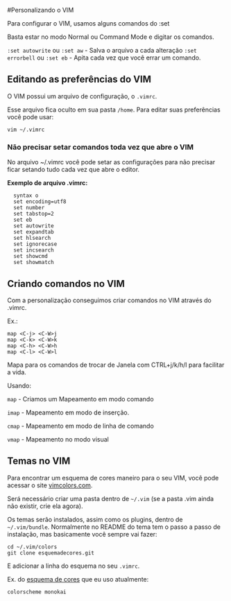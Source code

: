 #Personalizando o VIM

Para configurar o VIM, usamos alguns comandos do :set

Basta estar no modo Normal ou Command Mode e digitar os
comandos.

`:set autowrite` ou `:set aw` - Salva o arquivo a cada alteração
`:set errorbell` ou `:set eb` - Apita cada vez que você errar
um comando.


## Editando as preferências do VIM

O VIM possui um arquivo de configuração, o `.vimrc`.

Esse arquivo fica oculto em sua pasta `/home`. Para editar suas
preferências você pode usar: 

```
vim ~/.vimrc
```

### Não precisar setar comandos toda vez que abre o VIM

No arquivo ~/.vimrc você pode setar as configurações para
não precisar ficar setando tudo cada vez que abre o editor.

**Exemplo de arquivo .vimrc:**

```
  syntax o
  set encoding=utf8
  set number
  set tabstop=2
  set eb
  set autowrite
  set expandtab
  set hlsearch
  set ignorecase
  set incsearch
  set showcmd
  set showmatch
```

## Criando comandos no VIM

Com a personalização conseguimos criar comandos no VIM através do .vimrc.

Ex.:

```
map <C-j> <C-W>j
map <C-k> <C-W>k
map <C-h> <C-W>h
map <C-l> <C-W>l
```

Mapa para os comandos de trocar de Janela com CTRL+j/k/h/l para facilitar a vida.

Usando:

`map`  - Criamos um Mapeamento em modo comando

`imap` - Mapeamento em modo de inserção.

`cmap` - Mapeamento em modo de linha de comando

`vmap` - Mapeamento no modo visual

## Temas no VIM

Para encontrar um  esquema de cores maneiro para o seu VIM, você pode
acessar o site [vimcolors.com](http://vimcolors.com/).

Será necessário criar uma pasta dentro de `~/.vim` (se a pasta .vim ainda não
existir, crie ela agora).

Os temas serão instalados, assim como os plugins, dentro de `~/.vim/bundle`.
Normalmente no README do tema tem o passo a passo de instalação, mas basicamente
você sempre vai fazer:

```
cd ~/.vim/colors
git clone esquemadecores.git
```

E adicionar a linha do esquema no seu `.vimrc`.

Ex. do [esquema de cores](https://github.com/sickill/vim-monokai) que eu uso atualmente:

```
colorscheme monokai 
```
